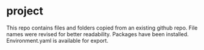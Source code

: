 # project
This repo contains files and folders copied from an existing github repo.
File names were revised for better readability.
Packages have been installed.
Environment.yaml is available for export.
